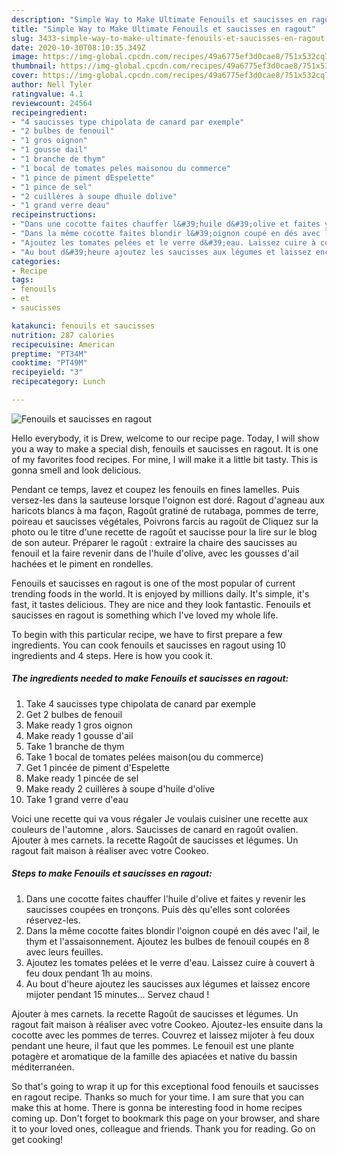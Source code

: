 ```yaml
---
description: "Simple Way to Make Ultimate Fenouils et saucisses en ragout"
title: "Simple Way to Make Ultimate Fenouils et saucisses en ragout"
slug: 3433-simple-way-to-make-ultimate-fenouils-et-saucisses-en-ragout
date: 2020-10-30T08:10:35.349Z
image: https://img-global.cpcdn.com/recipes/49a6775ef3d0cae8/751x532cq70/fenouils-et-saucisses-en-ragout-photo-principale-de-la-recette.jpg
thumbnail: https://img-global.cpcdn.com/recipes/49a6775ef3d0cae8/751x532cq70/fenouils-et-saucisses-en-ragout-photo-principale-de-la-recette.jpg
cover: https://img-global.cpcdn.com/recipes/49a6775ef3d0cae8/751x532cq70/fenouils-et-saucisses-en-ragout-photo-principale-de-la-recette.jpg
author: Nell Tyler
ratingvalue: 4.1
reviewcount: 24564
recipeingredient:
- "4 saucisses type chipolata de canard par exemple"
- "2 bulbes de fenouil"
- "1 gros oignon"
- "1 gousse dail"
- "1 branche de thym"
- "1 bocal de tomates peles maisonou du commerce"
- "1 pince de piment dEspelette"
- "1 pince de sel"
- "2 cuillères à soupe dhuile dolive"
- "1 grand verre deau"
recipeinstructions:
- "Dans une cocotte faites chauffer l&#39;huile d&#39;olive et faites y revenir les saucisses coupées en tronçons. Puis dès qu&#39;elles sont colorées réservez-les."
- "Dans la même cocotte faites blondir l&#39;oignon coupé en dés avec l&#39;ail, le thym et l&#39;assaisonnement. Ajoutez les bulbes de fenouil coupés en 8 avec leurs feuilles."
- "Ajoutez les tomates pelées et le verre d&#39;eau. Laissez cuire à couvert à feu doux pendant 1h au moins."
- "Au bout d&#39;heure ajoutez les saucisses aux légumes et laissez encore mijoter pendant 15 minutes... Servez chaud !"
categories:
- Recipe
tags:
- fenouils
- et
- saucisses

katakunci: fenouils et saucisses 
nutrition: 287 calories
recipecuisine: American
preptime: "PT34M"
cooktime: "PT49M"
recipeyield: "3"
recipecategory: Lunch

---
```



![Fenouils et saucisses en ragout](https://img-global.cpcdn.com/recipes/49a6775ef3d0cae8/751x532cq70/fenouils-et-saucisses-en-ragout-photo-principale-de-la-recette.jpg)

Hello everybody, it is Drew, welcome to our recipe page. Today, I will show you a way to make a special dish, fenouils et saucisses en ragout. It is one of my favorites food recipes. For mine, I will make it a little bit tasty. This is gonna smell and look delicious.

Pendant ce temps, lavez et coupez les fenouils en fines lamelles. Puis versez-les dans la sauteuse lorsque l&#39;oignon est doré. Ragout d&#39;agneau aux haricots blancs à ma façon, Ragoût gratiné de rutabaga, pommes de terre, poireau et saucisses végétales, Poivrons farcis au ragoût de Cliquez sur la photo ou le titre d&#39;une recette de ragoût et saucisse pour la lire sur le blog de son auteur. Préparer le ragoût : extraire la chaire des saucisses au fenouil et la faire revenir dans de l&#39;huile d&#39;olive, avec les gousses d&#39;ail hachées et le piment en rondelles.

Fenouils et saucisses en ragout is one of the most popular of current trending foods in the world. It is enjoyed by millions daily. It's simple, it's fast, it tastes delicious. They are nice and they look fantastic. Fenouils et saucisses en ragout is something which I've loved my whole life.


To begin with this particular recipe, we have to first prepare a few ingredients. You can cook fenouils et saucisses en ragout using 10 ingredients and 4 steps. Here is how you cook it.

<!--inarticleads1-->

##### The ingredients needed to make Fenouils et saucisses en ragout:

1. Take 4 saucisses type chipolata de canard par exemple
1. Get 2 bulbes de fenouil
1. Make ready 1 gros oignon
1. Make ready 1 gousse d&#39;ail
1. Take 1 branche de thym
1. Take 1 bocal de tomates pelées maison(ou du commerce)
1. Get 1 pincée de piment d&#39;Espelette
1. Make ready 1 pincée de sel
1. Make ready 2 cuillères à soupe d&#39;huile d&#39;olive
1. Take 1 grand verre d&#39;eau


Voici une recette qui va vous régaler Je voulais cuisiner une recette aux couleurs de l&#39;automne , alors. Saucisses de canard en ragoût ovalien. Ajouter à mes carnets. la recette Ragoût de saucisses et légumes. Un ragout fait maison à réaliser avec votre Cookeo. 

<!--inarticleads2-->

##### Steps to make Fenouils et saucisses en ragout:

1. Dans une cocotte faites chauffer l&#39;huile d&#39;olive et faites y revenir les saucisses coupées en tronçons. Puis dès qu&#39;elles sont colorées réservez-les.
1. Dans la même cocotte faites blondir l&#39;oignon coupé en dés avec l&#39;ail, le thym et l&#39;assaisonnement. Ajoutez les bulbes de fenouil coupés en 8 avec leurs feuilles.
1. Ajoutez les tomates pelées et le verre d&#39;eau. Laissez cuire à couvert à feu doux pendant 1h au moins.
1. Au bout d&#39;heure ajoutez les saucisses aux légumes et laissez encore mijoter pendant 15 minutes... Servez chaud !


Ajouter à mes carnets. la recette Ragoût de saucisses et légumes. Un ragout fait maison à réaliser avec votre Cookeo. Ajoutez-les ensuite dans la cocotte avec les pommes de terres. Couvrez et laissez mijoter à feu doux pendant une heure, il faut que les pommes. Le fenouil est une plante potagère et aromatique de la famille des apiacées et native du bassin méditerranéen. 

So that's going to wrap it up for this exceptional food fenouils et saucisses en ragout recipe. Thanks so much for your time. I am sure that you can make this at home. There is gonna be interesting food in home recipes coming up. Don't forget to bookmark this page on your browser, and share it to your loved ones, colleague and friends. Thank you for reading. Go on get cooking!
